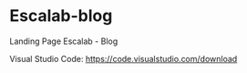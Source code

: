# Escalab-blog
Landing Page Escalab - Blog

Visual Studio Code: https://code.visualstudio.com/download